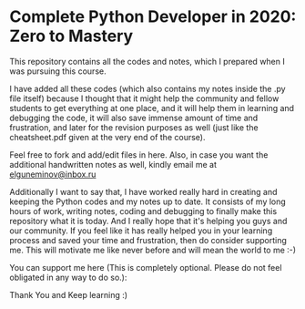# Complete Python Developer in 2020: Zero to Mastery

This repository contains all the codes and notes, which I prepared when I was pursuing this course.

I have added all these codes (which also contains my notes inside the .py file itself) because I thought that it might help the community and fellow students to get everything at one place, and it will help them in learning and debugging the code, it will also save immense amount of time and frustration, and later for the revision purposes as well (just like the cheatsheet.pdf given at the very end of the course).

Feel free to fork and add/edit files in here. Also, in case you want the additional handwritten notes as well, kindly email me at elguneminov@inbox.ru

Additionally I want to say that, I have worked really hard in creating and keeping the Python codes and my notes up to date. It consists of my long hours of work, writing notes, coding and debugging to finally make this repository what it is today. And I really hope that it's helping you guys and our community.
If you feel like it has really helped you in your learning process and saved your time and frustration, then do consider supporting me. This will motivate me like never before and will mean the world to me :-)

You can support me here (This is completely optional. Please do not feel obligated in any way to do so.):

Thank You and Keep learning :)
